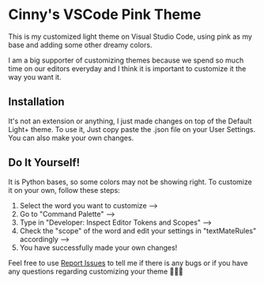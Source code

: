 # Cinny's VSCode Pink Theme 

This is my customized light theme on Visual Studio Code, using pink as my base and adding some other dreamy colors.

I am a big supporter of customizing themes because we spend so much time on our editors everyday and I think it is important to customize it the way you want it.

## Installation
It's not an extension or anything, I just made changes on top of the Default Light+ theme. 
To use it, Just copy paste the .json file on your User Settings. 
You can also make your own changes. 


## Do It Yourself!
It is Python bases, so some colors may not be showing right.
To customize it on your own, follow these steps:
1. Select the word you want to customize --> 
2. Go to "Command Palette" --> 
3. Type in "Developer: Inspect Editor Tokens and Scopes" --> 
4. Check the "scope" of the word and edit your settings in "textMateRules" accordingly -->
5. You have successfully made your own changes!

Feel free to use [Report Issues](https://github.com/CinnyLin/VSCode-theme/issues) to tell me if there is any bugs or if you have any questions regarding customizing your theme 🙋🏻‍♀️
